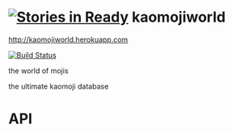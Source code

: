 [![Stories in Ready](https://badge.waffle.io/nikolas/kaomojiworld.png?label=ready&title=Ready)](https://waffle.io/nikolas/kaomojiworld)
kaomojiworld
============
http://kaomojiworld.herokuapp.com

[![Build Status](https://travis-ci.org/nikolas/kaomojiworld.png)](https://travis-ci.org/nikolas/kaomojiworld)

the world of mojis

the ultimate kaomoji database

API
===
